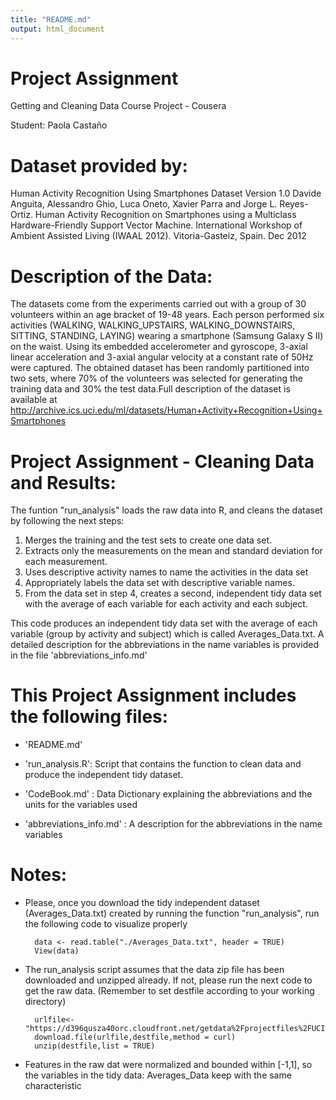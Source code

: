 ```yaml
---
title: "README.md"
output: html_document
---
```


Project Assignment
==================================================================

Getting and Cleaning Data Course Project - Cousera

Student: Paola Castaño

Dataset provided by:
==================================================================
Human Activity Recognition Using Smartphones Dataset
Version 1.0
Davide Anguita, Alessandro Ghio, Luca Oneto, Xavier Parra and Jorge L. Reyes-Ortiz. Human Activity Recognition on Smartphones using a Multiclass Hardware-Friendly Support Vector Machine. International Workshop of Ambient Assisted Living (IWAAL 2012). Vitoria-Gasteiz, Spain. Dec 2012

Description of the Data:
==================================================================

The datasets come from the experiments carried out with a group of 30 volunteers within an age bracket of 19-48 years. Each person performed six activities (WALKING, WALKING_UPSTAIRS, WALKING_DOWNSTAIRS, SITTING, STANDING, LAYING) wearing a smartphone (Samsung Galaxy S II) on the waist. Using its embedded accelerometer and gyroscope,  3-axial linear acceleration and 3-axial angular velocity at a constant rate of 50Hz were captured. The obtained dataset has been randomly partitioned into two sets, where 70% of the volunteers was selected for generating the training data and 30% the test data.Full description of the dataset is available at
http://archive.ics.uci.edu/ml/datasets/Human+Activity+Recognition+Using+Smartphones 

Project Assignment - Cleaning Data and Results:
======================================

The funtion "run_analysis" loads the raw data into R, and cleans the dataset by following the next steps:

1. Merges the training and the test sets to create one data set.
2. Extracts only the measurements on the mean and standard deviation for each measurement.
3. Uses descriptive activity names to name the activities in the data set
4. Appropriately labels the data set with descriptive variable names.
5. From the data set in step 4, creates a second, independent tidy data set with 
the average of each variable for each activity and each subject.

This code produces an independent tidy data set with the average of each variable 
(group by activity and subject) which is called Averages_Data.txt. A detailed description for the 
abbreviations in the name variables is provided in the file 'abbreviations_info.md'

This Project Assignment includes the following files:
=========================================

- 'README.md'

- 'run_analysis.R': Script that contains the function to clean data and produce the independent tidy dataset.

- 'CodeBook.md' : Data Dictionary explaining the abbreviations and the units for the variables used 

- 'abbreviations_info.md' : A description for the abbreviations in the name variables


Notes: 
======
- Please, once you download the tidy independent dataset (Averages_Data.txt) 
created by running the function "run_analysis", run the following code to visualize properly
        
        data <- read.table("./Averages_Data.txt", header = TRUE)
        View(data)
        
- The run_analysis script assumes that the data zip file has been downloaded and unzipped already.
If not, please run the next code to get the raw data. (Remember to set destfile according to your working directory)
        
        urlfile<-"https://d396qusza40orc.cloudfront.net/getdata%2Fprojectfiles%2FUCI%20HAR%20Dataset.zip"
        download.file(urlfile,destfile,method = curl)
        unzip(destfile,list = TRUE)

- Features in the raw dat were normalized and bounded within [-1,1], so the variables in the 
tidy data: Averages_Data keep with the same characteristic 